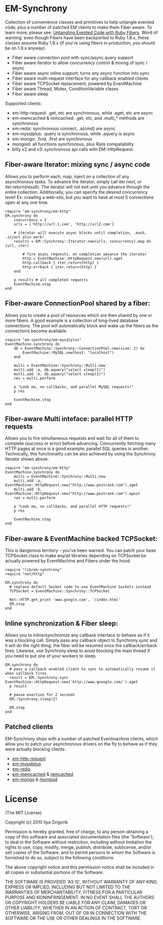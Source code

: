 # EM-Synchrony

Collection of convenience classes and primitives to help untangle evented code, plus a number of patched EM clients to make them Fiber aware. To learn more, please see: [Untangling Evented Code with Ruby Fibers](http://www.igvita.com/2010/03/22/untangling-evented-code-with-ruby-fibers). Word of warning: even though Fibers have been backported to Ruby 1.8.x, these classes assume Ruby 1.9.x (if you're using fibers in production, you should be on 1.9.x anyway).

 * Fiber aware connection pool with sync/async query support
 * Fiber aware iterator to allow concurrency control & mixing of sync / async
 * Fiber aware async inline support: turns any async function into sync
 * Fiber aware multi-request interface for any callback enabled clients
 * Fiber aware TCPSocket replacement, powered by EventMachine
 * Fiber aware Thread, Mutex, ConditionVariable clases
 * Fiber aware sleep

Supported clients:

 * em-http-request: .get, etc are synchronous, while .aget, etc are async
 * em-memcached & remcached: .get, etc, and .multi_* methods are synchronous
 * em-redis: synchronous connect, .a{cmd} are async
 * em-mysqlplus: .query is synchronous, while .aquery is async
 * em-mongo: .find, .first are synchronous
 * mongoid: all functions synchronous, plus Rails compatability
 * bitly v2 and v3: synchronous api calls with EM::HttpRequest.


## Fiber-aware Iterator: mixing sync / async code
Allows you to perform each, map, inject on a collection of any asynchronous tasks. To advance the iterator, simply call iter.next, or iter.return(result). The iterator will not exit until you advance through the entire collection. Additionally, you can specify the desired concurrency level! Ex: crawling a web-site, but you want to have at most 5 connections open at any one time.

    require "em-synchrony/em-http"
    EM.synchrony do
        concurrency = 2
        urls = ['http://url.1.com', 'http://url2.com']

        # iterator will execute async blocks until completion, .each, .inject also work!
        results = EM::Synchrony::Iterator.new(urls, concurrency).map do |url, iter|

            # fire async requests, on completion advance the iterator
            http = EventMachine::HttpRequest.new(url).aget
            http.callback { iter.return(http) }
            http.errback { iter.return(http) }
        end

        p results # all completed requests
        EventMachine.stop
    end

## Fiber-aware ConnectionPool shared by a fiber:
Allows you to create a pool of resources which are then shared by one or more fibers. A good example is a collection of long-lived database connections. The pool will automatically block and wake up the fibers as the connections become available.

    require "em-synchrony/em-mysqlplus"
    EventMachine.synchrony do
        db = EventMachine::Synchrony::ConnectionPool.new(size: 2) do
            EventMachine::MySQL.new(host: "localhost")
        end

        multi = EventMachine::Synchrony::Multi.new
        multi.add :a, db.aquery("select sleep(1)")
        multi.add :b, db.aquery("select sleep(1)")
        res = multi.perform

        p "Look ma, no callbacks, and parallel MySQL requests!"
        p res

        EventMachine.stop
    end

## Fiber-aware Multi inteface: parallel HTTP requests
Allows you to fire simultaneous requests and wait for all of them to complete (success or error) before advancing. Concurrently fetching many HTTP pages at once is a good example; parallel SQL queries is another. Technically, this functionality can be also achieved by using the Synchrony Iterator shown above.

    require "em-synchrony/em-http"
    EventMachine.synchrony do
        multi = EventMachine::Synchrony::Multi.new
        multi.add :a, EventMachine::HttpRequest.new("http://www.postrank.com").aget
        multi.add :b, EventMachine::HttpRequest.new("http://www.postrank.com").apost
        res = multi.perform

        p "Look ma, no callbacks, and parallel HTTP requests!"
        p res

        EventMachine.stop
    end

## Fiber-aware & EventMachine backed TCPSocket:
This is dangerous territory - you've been warned. You can patch your base TCPSocket class to make any/all libraries depending on TCPSocket be actually powered by EventMachine and Fibers under the hood.

    require "lib/em-synchrony"
    require "net/http"

    EM.synchrony do
      # replace default Socket code to use EventMachine Sockets instead
      TCPSocket = EventMachine::Synchrony::TCPSocket

      Net::HTTP.get_print 'www.google.com', '/index.html'
      EM.stop
    end

## Inline synchronization & Fiber sleep:
Allows you to inline/synchronize any callback interface to behave as if it was a blocking call. Simply pass any callback object to Synchrony.sync and it will do the right thing: the fiber will be resumed once the callback/errback fires. Likewise, use Synchrony.sleep to avoid blocking the main thread if you need to put one of your workers to sleep.

    EM.synchrony do
      # pass a callback enabled client to sync to automatically resume it when callback fires
      result = EM::Synchrony.sync EventMachine::HttpRequest.new('http://www.gooogle.com/').aget
      p result

      # pause exection for 2 seconds
      EM::Synchrony.sleep(2)

      EM.stop
    end

## Patched clients

EM-Synchrony ships with a number of patched Eventmachine clients, which allow you to patch your asynchronous drivers on the fly to behave as if they were actually blocking clients:

 * [em-http-request](http://github.com/igrigorik/em-synchrony/blob/master/spec/http_spec.rb)
 * [em-mysqlplus](http://github.com/igrigorik/em-synchrony/blob/master/spec/mysqlplus_spec.rb)
 * [em-redis](http://github.com/igrigorik/em-synchrony/blob/master/spec/redis_spec.rb)
 * [em-memcached](http://github.com/igrigorik/em-synchrony/blob/master/spec/memcache_spec.rb) & [remcached](http://github.com/igrigorik/em-synchrony/blob/master/spec/remcached_spec.rb)
 * [em-mongo](http://github.com/igrigorik/em-synchrony/blob/master/spec/em-mongo_spec.rb) & [mongoid](http://github.com/igrigorik/em-synchrony/blob/master/spec/mongo_spec.rb)

# License

(The MIT License)

Copyright (c) 2010 Ilya Grigorik

Permission is hereby granted, free of charge, to any person obtaining
a copy of this software and associated documentation files (the
'Software'), to deal in the Software without restriction, including
without limitation the rights to use, copy, modify, merge, publish,
distribute, sublicense, and/or sell copies of the Software, and to
permit persons to whom the Software is furnished to do so, subject to
the following conditions:

The above copyright notice and this permission notice shall be
included in all copies or substantial portions of the Software.

THE SOFTWARE IS PROVIDED 'AS IS', WITHOUT WARRANTY OF ANY KIND,
EXPRESS OR IMPLIED, INCLUDING BUT NOT LIMITED TO THE WARRANTIES OF
MERCHANTABILITY, FITNESS FOR A PARTICULAR PURPOSE AND NONINFRINGEMENT.
IN NO EVENT SHALL THE AUTHORS OR COPYRIGHT HOLDERS BE LIABLE FOR ANY
CLAIM, DAMAGES OR OTHER LIABILITY, WHETHER IN AN ACTION OF CONTRACT,
TORT OR OTHERWISE, ARISING FROM, OUT OF OR IN CONNECTION WITH THE
SOFTWARE OR THE USE OR OTHER DEALINGS IN THE SOFTWARE.

